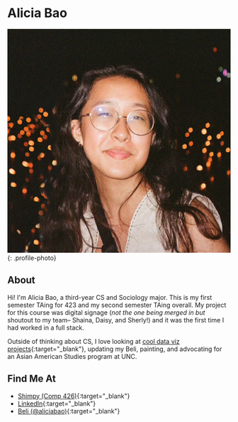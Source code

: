 # Alicia Bao

![Alicia Bao Photo](../profile_photos/albao.jpg){: .profile-photo}

## About
Hi! I'm Alicia Bao, a third-year CS and Sociology major. This is my first semester TAing for 423 and my second semester TAing overall. My project for this course was digital signage (*not the one being merged in but* shoutout to my team– Shaina, Daisy, and Sherly!) and it was the first time I had worked in a full stack. 

Outside of thinking about CS, I love looking at [cool data viz projects](https://pudding.cool/2021/01/oreo/){:target="_blank"}, updating my Beli, painting, and advocating for an Asian American Studies program at UNC. 

## Find Me At
-   [Shimpy (Comp 426)](https://a01-personal-portfolio-aliciasbao.vercel.app/){:target="_blank"}
-   [LinkedIn](https://www.linkedin.com/in/aliciabao/){:target="_blank"}
-   [Beli (@aliciabao)](https://beliapp.co/app/aliciabao){:target="_blank"}

</div>
